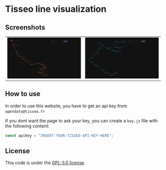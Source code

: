 # Tisseo line visualization

## Screenshots

<table>
  <tr>
    <td> <img src="https://raw.githubusercontent.com/3fxcf9/Tisseo-line-visualization/main/screenshots/1.png"/></td>
  <td><img src="https://raw.githubusercontent.com/3fxcf9/Tisseo-line-visualization/main/screenshots/2.png"/></td>
  </tr>
 </table>

## How to use

In order to use this website, you have to get an api key from `opendata@tisseo.fr`

If you dont want the page to ask your key, you can create a `key.js` file with the following content:

```js
const apikey = "INSERT-YOUR-TISSEO-API-KEY-HERE";
```

## License

This code is under the [GPL-3.0 license](https://www.gnu.org/licenses/gpl-3.0.en.html).
